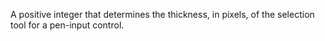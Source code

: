A positive integer that determines the thickness, in pixels, of the selection tool for a pen-input control.
